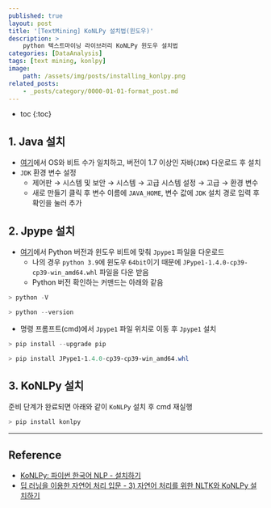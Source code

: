 ```yaml
---
published: true
layout: post
title: '[TextMining] KoNLPy 설치법(윈도우)'
description: >
    python 텍스트마이닝 라이브러리 KoNLPy 윈도우 설치법
categories: [DataAnalysis]
tags: [text mining, konlpy]
image:
    path: /assets/img/posts/installing_konlpy.png
related_posts:
    - _posts/category/0000-01-01-format_post.md
---
```

* toc
{:toc}

## 1. Java 설치

- [여기](https://www.oracle.com/java/technologies/downloads/)에서 OS와 비트 수가 일치하고, 버전이 1.7 이상인 자바(`JDK`) 다운로드 후 설치
- `JDK` 환경 변수 설정
    - 제어판 → 시스템 및 보안 → 시스템 → 고급 시스템 설정 → 고급 → 환경 변수
    - 새로 만들기 클릭 후 변수 이름에 `JAVA_HOME`, 변수 값에 `JDK` 설치 경로 입력 후 확인을 눌러 추가

## 2. Jpype 설치

- [여기](https://www.lfd.uci.edu/~gohlke/pythonlibs/#_jpype)에서 Python 버전과 윈도우 비트에 맞춰 `Jpype1` 파일을 다운로드
    - 나의 경우 `python 3.9`에 윈도우 `64bit`이기 때문에 `JPype1-1.4.0-cp39-cp39-win_amd64.whl` 파일을 다운 받음
    - Python 버전 확인하는 커맨드는 아래와 같음

```powershell
> python -V

> python --version
```

- 명령 프롬프트(cmd)에서 `Jpype1` 파일 위치로 이동 후 `Jpype1` 설치

```powershell
> pip install --upgrade pip

> pip install JPype1-1.4.0-cp39-cp39-win_amd64.whl
```

## 3. KoNLPy 설치

준비 단계가 완료되면 아래와 같이 `KoNLPy` 설치 후 cmd 재실행

```powershell
> pip install konlpy
```

---
## Reference
- [KoNLPy: 파이썬 한국어 NLP - 설치하기](https://konlpy.org/ko/latest/install/)
- [딥 러닝을 이용한 자연어 처리 입문 - 3) 자연어 처리를 위한 NLTK와 KoNLPy 설치하기](https://wikidocs.net/22488)